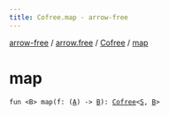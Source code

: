 ```yaml
---
title: Cofree.map - arrow-free
---
```


[arrow-free](../../index.html) / [arrow.free](../index.html) / [Cofree](index.html) / [map](./map.html)

# map

`fun <B> map(f: (`[`A`](index.html#A)`) -> `[`B`](map.html#B)`): `[`Cofree`](index.html)`<`[`S`](index.html#S)`, `[`B`](map.html#B)`>`